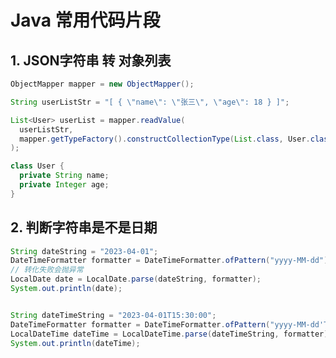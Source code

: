 <!--#region
@author 吴钦飞
@email wuqinfei@qq.com
@create date 2025-07-28 15:39:52
@modify date 2025-07-28 15:39:57
@desc [description]
#endregion-->

# Java 常用代码片段

## 1. JSON字符串 转 对象列表

```java
ObjectMapper mapper = new ObjectMapper();

String userListStr = "[ { \"name\": \"张三\", \"age\": 18 } ]";

List<User> userList = mapper.readValue(
  userListStr, 
  mapper.getTypeFactory().constructCollectionType(List.class, User.class)
);

class User {
  private String name;
  private Integer age;
}
```

## 2. 判断字符串是不是日期

```java
String dateString = "2023-04-01";
DateTimeFormatter formatter = DateTimeFormatter.ofPattern("yyyy-MM-dd");
// 转化失败会抛异常
LocalDate date = LocalDate.parse(dateString, formatter);
System.out.println(date);


String dateTimeString = "2023-04-01T15:30:00";
DateTimeFormatter formatter = DateTimeFormatter.ofPattern("yyyy-MM-dd'T'HH:mm:ss");
LocalDateTime dateTime = LocalDateTime.parse(dateTimeString, formatter);
System.out.println(dateTime);
```